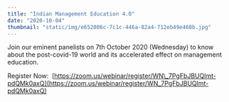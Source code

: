 ```yaml
---
title: "Indian Management Education 4.0"
date: "2020-10-04"
thumbnail: "static/img/e652006c-7c1c-446a-82a4-712eb49e468b.jpg"
---
```


Join our eminent panelists on 7th October 2020 (Wednesday) to know about the post-covid-19 world and its accelerated effect on management education.

Register Now:  [https://zoom.us/webinar/register/WN\_7PgFbJBUQlmt-pdQMk0axQ](https://zoom.us/webinar/register/WN_7PgFbJBUQlmt-pdQMk0axQ)
